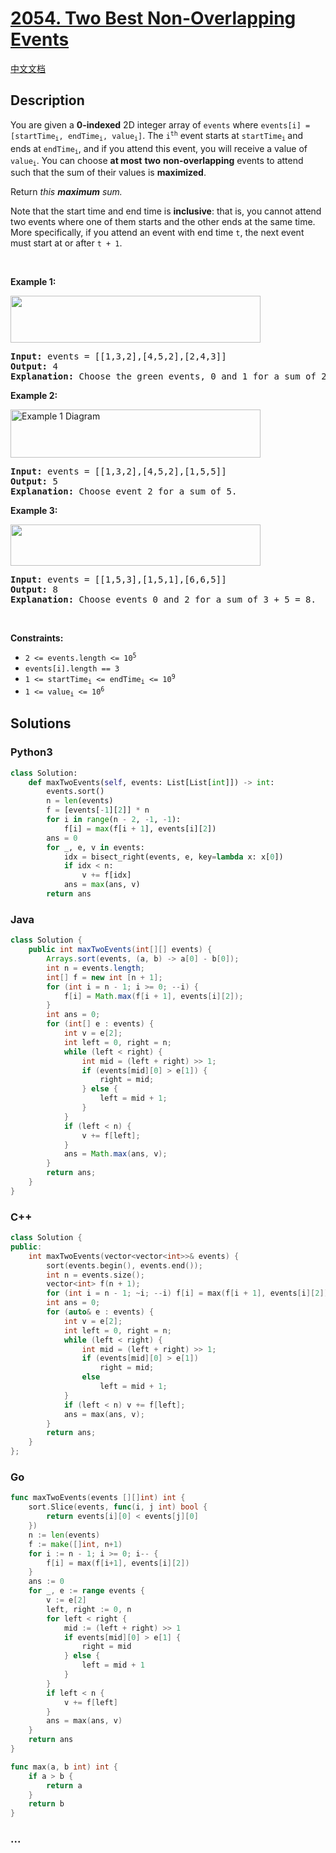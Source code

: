 # [2054. Two Best Non-Overlapping Events](https://leetcode.com/problems/two-best-non-overlapping-events)

[中文文档](/solution/2000-2099/2054.Two%20Best%20Non-Overlapping%20Events/README.md)

## Description

<p>You are given a <strong>0-indexed</strong> 2D integer array of <code>events</code> where <code>events[i] = [startTime<sub>i</sub>, endTime<sub>i</sub>, value<sub>i</sub>]</code>. The <code>i<sup>th</sup></code> event starts at <code>startTime<sub>i</sub></code><sub> </sub>and ends at <code>endTime<sub>i</sub></code>, and if you attend this event, you will receive a value of <code>value<sub>i</sub></code>. You can choose <strong>at most</strong> <strong>two</strong> <strong>non-overlapping</strong> events to attend such that the sum of their values is <strong>maximized</strong>.</p>

<p>Return <em>this <strong>maximum</strong> sum.</em></p>

<p>Note that the start time and end time is <strong>inclusive</strong>: that is, you cannot attend two events where one of them starts and the other ends at the same time. More specifically, if you attend an event with end time <code>t</code>, the next event must start at or after <code>t + 1</code>.</p>

<p>&nbsp;</p>
<p><strong>Example 1:</strong></p>
<img alt="" src="https://fastly.jsdelivr.net/gh/doocs/leetcode@main/solution/2000-2099/2054.Two%20Best%20Non-Overlapping%20Events/images/picture5.png" style="width: 400px; height: 75px;" />
<pre>
<strong>Input:</strong> events = [[1,3,2],[4,5,2],[2,4,3]]
<strong>Output:</strong> 4
<strong>Explanation: </strong>Choose the green events, 0 and 1 for a sum of 2 + 2 = 4.
</pre>

<p><strong>Example 2:</strong></p>
<img alt="Example 1 Diagram" src="https://fastly.jsdelivr.net/gh/doocs/leetcode@main/solution/2000-2099/2054.Two%20Best%20Non-Overlapping%20Events/images/picture1.png" style="width: 400px; height: 77px;" />
<pre>
<strong>Input:</strong> events = [[1,3,2],[4,5,2],[1,5,5]]
<strong>Output:</strong> 5
<strong>Explanation: </strong>Choose event 2 for a sum of 5.
</pre>

<p><strong>Example 3:</strong></p>
<img alt="" src="https://fastly.jsdelivr.net/gh/doocs/leetcode@main/solution/2000-2099/2054.Two%20Best%20Non-Overlapping%20Events/images/picture3.png" style="width: 400px; height: 66px;" />
<pre>
<strong>Input:</strong> events = [[1,5,3],[1,5,1],[6,6,5]]
<strong>Output:</strong> 8
<strong>Explanation: </strong>Choose events 0 and 2 for a sum of 3 + 5 = 8.</pre>

<p>&nbsp;</p>
<p><strong>Constraints:</strong></p>

<ul>
	<li><code>2 &lt;= events.length &lt;= 10<sup>5</sup></code></li>
	<li><code>events[i].length == 3</code></li>
	<li><code>1 &lt;= startTime<sub>i</sub> &lt;= endTime<sub>i</sub> &lt;= 10<sup>9</sup></code></li>
	<li><code>1 &lt;= value<sub>i</sub> &lt;= 10<sup>6</sup></code></li>
</ul>

## Solutions

<!-- tabs:start -->

### **Python3**

```python
class Solution:
    def maxTwoEvents(self, events: List[List[int]]) -> int:
        events.sort()
        n = len(events)
        f = [events[-1][2]] * n
        for i in range(n - 2, -1, -1):
            f[i] = max(f[i + 1], events[i][2])
        ans = 0
        for _, e, v in events:
            idx = bisect_right(events, e, key=lambda x: x[0])
            if idx < n:
                v += f[idx]
            ans = max(ans, v)
        return ans
```

### **Java**

```java
class Solution {
    public int maxTwoEvents(int[][] events) {
        Arrays.sort(events, (a, b) -> a[0] - b[0]);
        int n = events.length;
        int[] f = new int [n + 1];
        for (int i = n - 1; i >= 0; --i) {
            f[i] = Math.max(f[i + 1], events[i][2]);
        }
        int ans = 0;
        for (int[] e : events) {
            int v = e[2];
            int left = 0, right = n;
            while (left < right) {
                int mid = (left + right) >> 1;
                if (events[mid][0] > e[1]) {
                    right = mid;
                } else {
                    left = mid + 1;
                }
            }
            if (left < n) {
                v += f[left];
            }
            ans = Math.max(ans, v);
        }
        return ans;
    }
}
```

### **C++**

```cpp
class Solution {
public:
    int maxTwoEvents(vector<vector<int>>& events) {
        sort(events.begin(), events.end());
        int n = events.size();
        vector<int> f(n + 1);
        for (int i = n - 1; ~i; --i) f[i] = max(f[i + 1], events[i][2]);
        int ans = 0;
        for (auto& e : events) {
            int v = e[2];
            int left = 0, right = n;
            while (left < right) {
                int mid = (left + right) >> 1;
                if (events[mid][0] > e[1])
                    right = mid;
                else
                    left = mid + 1;
            }
            if (left < n) v += f[left];
            ans = max(ans, v);
        }
        return ans;
    }
};
```

### **Go**

```go
func maxTwoEvents(events [][]int) int {
	sort.Slice(events, func(i, j int) bool {
		return events[i][0] < events[j][0]
	})
	n := len(events)
	f := make([]int, n+1)
	for i := n - 1; i >= 0; i-- {
		f[i] = max(f[i+1], events[i][2])
	}
	ans := 0
	for _, e := range events {
		v := e[2]
		left, right := 0, n
		for left < right {
			mid := (left + right) >> 1
			if events[mid][0] > e[1] {
				right = mid
			} else {
				left = mid + 1
			}
		}
		if left < n {
			v += f[left]
		}
		ans = max(ans, v)
	}
	return ans
}

func max(a, b int) int {
	if a > b {
		return a
	}
	return b
}
```

### **...**

```

```

<!-- tabs:end -->
